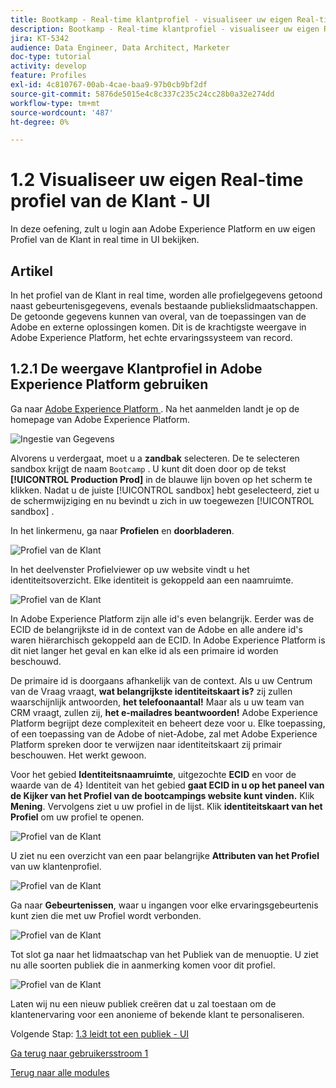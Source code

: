 ```yaml
---
title: Bootkamp - Real-time klantprofiel - visualiseer uw eigen Real-time profiel van de Klant - UI
description: Bootkamp - Real-time klantprofiel - visualiseer uw eigen Real-time profiel van de Klant - UI
jira: KT-5342
audience: Data Engineer, Data Architect, Marketer
doc-type: tutorial
activity: develop
feature: Profiles
exl-id: 4c810767-00ab-4cae-baa9-97b0cb9bf2df
source-git-commit: 5876de5015e4c8c337c235c24cc28b0a32e274dd
workflow-type: tm+mt
source-wordcount: '487'
ht-degree: 0%

---
```


# 1.2 Visualiseer uw eigen Real-time profiel van de Klant - UI

In deze oefening, zult u login aan Adobe Experience Platform en uw eigen Profiel van de Klant in real time in UI bekijken.

## Artikel

In het profiel van de Klant in real time, worden alle profielgegevens getoond naast gebeurtenisgegevens, evenals bestaande publiekslidmaatschappen. De getoonde gegevens kunnen van overal, van de toepassingen van de Adobe en externe oplossingen komen. Dit is de krachtigste weergave in Adobe Experience Platform, het echte ervaringssysteem van record.

## 1.2.1 De weergave Klantprofiel in Adobe Experience Platform gebruiken

Ga naar [ Adobe Experience Platform ](https://experience.adobe.com/platform). Na het aanmelden landt je op de homepage van Adobe Experience Platform.

![ Ingestie van Gegevens ](./images/home.png)

Alvorens u verdergaat, moet u a **zandbak** selecteren. De te selecteren sandbox krijgt de naam ``Bootcamp`` . U kunt dit doen door op de tekst **[!UICONTROL Production Prod]** in de blauwe lijn boven op het scherm te klikken. Nadat u de juiste [!UICONTROL sandbox] hebt geselecteerd, ziet u de schermwijziging en nu bevindt u zich in uw toegewezen [!UICONTROL sandbox] .



In het linkermenu, ga naar **Profielen** en **doorbladeren**.

![ Profiel van de Klant ](./images/homemenu.png)

In het deelvenster Profielviewer op uw website vindt u het identiteitsoverzicht. Elke identiteit is gekoppeld aan een naamruimte.

![ Profiel van de Klant ](./images/identities.png)




In Adobe Experience Platform zijn alle id&#39;s even belangrijk. Eerder was de ECID de belangrijkste id in de context van de Adobe en alle andere id&#39;s waren hiërarchisch gekoppeld aan de ECID. In Adobe Experience Platform is dit niet langer het geval en kan elke id als een primaire id worden beschouwd.

De primaire id is doorgaans afhankelijk van de context. Als u uw Centrum van de Vraag vraagt, **wat belangrijkste identiteitskaart is?** zij zullen waarschijnlijk antwoorden, **het telefoonaantal!** Maar als u uw team van CRM vraagt, zullen zij, **het e-mailadres beantwoorden!** Adobe Experience Platform begrijpt deze complexiteit en beheert deze voor u. Elke toepassing, of een toepassing van de Adobe of niet-Adobe, zal met Adobe Experience Platform spreken door te verwijzen naar identiteitskaart zij primair beschouwen. Het werkt gewoon.

Voor het gebied **Identiteitsnaamruimte**, uitgezochte **ECID** en voor de waarde van de 4&rbrace; Identiteit van het gebied **gaat ECID in u op het paneel van de Kijker van het Profiel van de bootcampings website kunt vinden.** Klik **Mening**. Vervolgens ziet u uw profiel in de lijst. Klik **identiteitskaart van het Profiel** om uw profiel te openen.

![ Profiel van de Klant ](./images/popupecid.png)

U ziet nu een overzicht van een paar belangrijke **Attributen van het Profiel** van uw klantenprofiel.

![ Profiel van de Klant ](./images/profile.png)

Ga naar **Gebeurtenissen**, waar u ingangen voor elke ervaringsgebeurtenis kunt zien die met uw Profiel wordt verbonden.

![ Profiel van de Klant ](./images/profileee.png)

Tot slot ga naar het lidmaatschap van het Publiek van de menuoptie **&#x200B;**. U ziet nu alle soorten publiek die in aanmerking komen voor dit profiel.

![ Profiel van de Klant ](./images/profileseg.png)

Laten wij nu een nieuw publiek creëren dat u zal toestaan om de klantenervaring voor een anonieme of bekende klant te personaliseren.

Volgende Stap: [ 1.3 leidt tot een publiek - UI ](./ex3.md)

[Ga terug naar gebruikersstroom 1](./uc1.md)

[Terug naar alle modules](../../overview.md)

